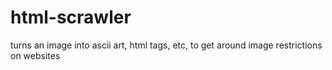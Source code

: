 html-scrawler
=============

turns an image into ascii art, html tags, etc, to get around image restrictions on websites
